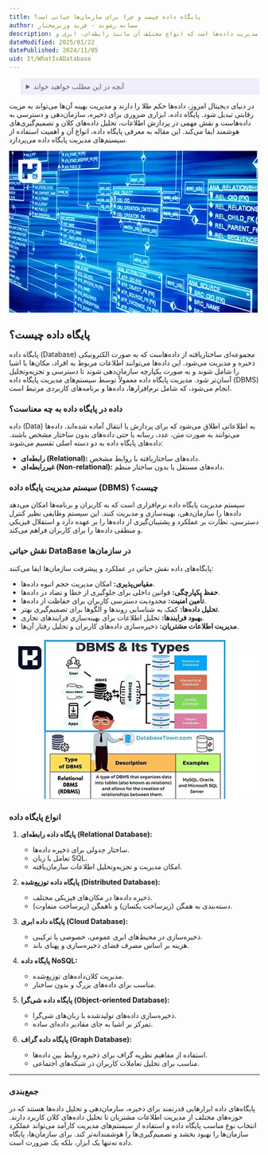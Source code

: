 ```yaml
---
title: پایگاه داده چیست و چرا برای سازمان‌ها حیاتی است؟
author: سمانه رشوند - فربد وزیرمختار
description: پایگاه داده ساختاری برای ذخیره و مدیریت داده‌ها است که انواع مختلف آن مانند رابطه‌ای، ابری و NoSQL نقش مهمی در تحلیل و تصمیم‌گیری سازمان‌ها دارند.
dateModified: 2025/01/22
datePublished: 2024/11/05
uid: It/WhatIsADatabase
---
```

<blockquote style="background-color:#eeeefc; padding:0.5rem">

<details>
  <summary>آنچه در این مطلب خواهید خواند</summary>
  <ul>
    <li>پایگاه داده چیست؟</li>
    <li>داده در پایگاه داده به چه معناست؟</li>
    <li>سیستم مدیریت پایگاه داده (DBMS) چیست؟</li>
    <li>نقش حیاتی DataBase در سازمان‌ها</li>
    <li>انواع پایگاه داده</li>
  </ul>
</details>
</blockquote>

در دنیای دیجیتال امروز، داده‌ها حکم طلا را دارند و مدیریت بهینه آن‌ها می‌تواند به مزیت رقابتی تبدیل شود. پایگاه داده، ابزاری ضروری برای ذخیره، سازمان‌دهی و دسترسی به داده‌هاست و نقش مهمی در پردازش اطلاعات، تحلیل داده‌های کلان و تصمیم‌گیری‌های هوشمند ایفا می‌کند. این مقاله به معرفی پایگاه داده، انواع آن و اهمیت استفاده از سیستم‌های مدیریت پایگاه داده می‌پردازد.

![دیتابیس چیست؟](./Images/WhatIsDataBase.webp)

## پایگاه داده چیست؟
پایگاه داده (Database) مجموعه‌ای ساختاریافته از داده‌هاست که به صورت الکترونیکی ذخیره و مدیریت می‌شود. این داده‌ها می‌توانند اطلاعات مربوط به افراد، مکان‌ها یا اشیا را شامل شوند و به صورت یکپارچه سازمان‌دهی شوند تا دسترسی و تجزیه‌وتحلیل آسان‌تر شود. مدیریت پایگاه داده معمولاً توسط سیستم‌های مدیریت پایگاه داده (DBMS) انجام می‌شود، که شامل نرم‌افزارها، داده‌ها و برنامه‌های کاربردی مرتبط است.

### داده در پایگاه داده به چه معناست؟
داده (Data) به اطلاعاتی اطلاق می‌شود که برای پردازش یا انتقال آماده شده‌اند. داده‌ها می‌توانند به صورت متن، عدد، رسانه یا حتی داده‌های بدون ساختار مشخص باشند. داده‌های پایگاه داده به دو دسته اصلی تقسیم می‌شوند:  
- **رابطه‌ای (Relational):** داده‌های ساختاریافته با روابط مشخص.  
- **غیررابطه‌ای (Non-relational):** داده‌های مستقل یا بدون ساختار منظم.  

### سیستم مدیریت پایگاه داده (DBMS) چیست؟
سیستم مدیریت پایگاه داده نرم‌افزاری است که به کاربران و برنامه‌ها امکان می‌دهد داده‌ها را سازمان‌دهی، بهینه‌سازی و مدیریت کنند. این سیستم وظایفی نظیر کنترل دسترسی، نظارت بر عملکرد و پشتیبان‌گیری از داده‌ها را بر عهده دارد و استقلال فیزیکی و منطقی داده‌ها را برای کاربران فراهم می‌کند.

### نقش حیاتی DataBase در سازمان‌ها
پایگاه‌های داده نقش حیاتی در عملکرد و پیشرفت سازمان‌ها ایفا می‌کنند:  
- **مقیاس‌پذیری:** امکان مدیریت حجم انبوه داده‌ها.  
- **حفظ یکپارچگی:** قوانین داخلی برای جلوگیری از خطا و تضاد در داده‌ها.  
- **تأمین امنیت:** محدودیت دسترسی کاربران برای حفاظت از داده‌ها.  
- **تحلیل داده‌ها:** کمک به شناسایی روندها و الگوها برای تصمیم‌گیری بهتر.  
- **بهبود فرایندها:** تحلیل اطلاعات برای بهینه‌سازی فرایندهای تجاری.  
- **مدیریت اطلاعات مشتریان:** ذخیره‌سازی داده‌های کاربران و تحلیل رفتار آن‌ها.  

![انواع Dbms](./Images/TypesOfDbms.webp)

### انواع پایگاه داده

1. **پایگاه داده رابطه‌ای (Relational Database):**  
   - ساختار جدولی برای ذخیره داده‌ها.  
   - تعامل با زبان SQL.  
   - امکان مدیریت و تجزیه‌وتحلیل اطلاعات سازمان‌یافته.  

2. **پایگاه داده توزیع‌شده (Distributed Database):**  
   - ذخیره داده‌ها در مکان‌های فیزیکی مختلف.  
   - دسته‌بندی به همگن (زیرساخت یکسان) و ناهمگن (زیرساخت متفاوت).  

3. **پایگاه داده ابری (Cloud Database):**  
   - ذخیره‌سازی در محیط‌های ابری عمومی، خصوصی یا ترکیبی.  
   - هزینه بر اساس مصرف فضای ذخیره‌سازی و پهنای باند.  

4. **پایگاه داده NoSQL:**  
   - مدیریت کلان‌داده‌های توزیع‌شده.  
   - مناسب برای داده‌های بزرگ و بدون ساختار.  

5. **پایگاه داده شی‌گرا (Object-oriented Database):**  
   - ذخیره‌سازی داده‌های تولیدشده با زبان‌های شی‌گرا.  
   - تمرکز بر اشیا به جای مقادیر داده‌ای ساده.  

6. **پایگاه داده گراف (Graph Database):**  
   - استفاده از مفاهیم نظریه گراف برای ذخیره روابط بین داده‌ها.  
   - مناسب برای تحلیل تعاملات کاربران در شبکه‌های اجتماعی.  

---

### جمع‌بندی
پایگاه‌های داده ابزارهایی قدرتمند برای ذخیره، سازمان‌دهی و تحلیل داده‌ها هستند که در حوزه‌های مختلف از مدیریت اطلاعات مشتریان تا تحلیل داده‌های کلان کاربرد دارند. انتخاب نوع مناسب پایگاه داده و استفاده از سیستم‌های مدیریت کارآمد می‌تواند عملکرد سازمان‌ها را بهبود بخشد و تصمیم‌گیری‌ها را هوشمندانه‌تر کند. برای سازمان‌ها، پایگاه داده نه‌تنها یک ابزار، بلکه یک ضرورت است.